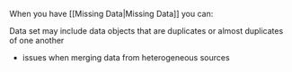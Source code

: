 When you have [[Missing Data|Missing Data]] you can:

Data set may include data objects that are duplicates or almost duplicates of one another
- issues when merging data from heterogeneous sources
